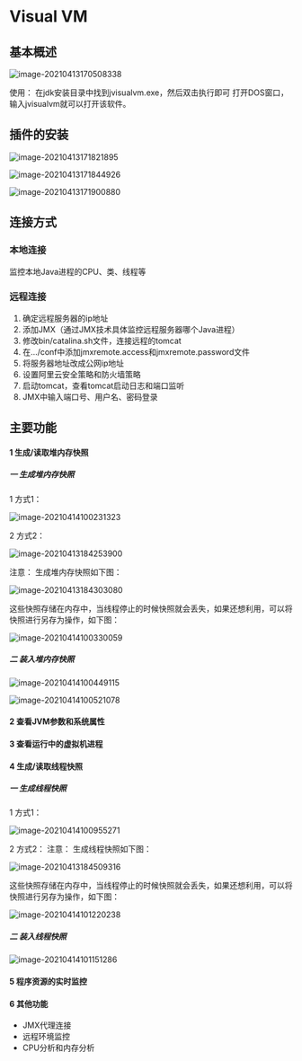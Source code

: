 # Visual VM

## 基本概述 

![image-20210413170508338](https://github.com/MrL5z2k0/zkNode/tree/main/images/image-20210413170508338.png)

使用： 在jdk安装目录中找到jvisualvm.exe，然后双击执行即可 打开DOS窗口，输入jvisualvm就可以打开该软件。

## 插件的安装

![image-20210413171821895](https://github.com/MrL5z2k0/zkNode/tree/main/images/image-20210413171821895.png)

![image-20210413171844926](https://github.com/MrL5z2k0/zkNode/tree/main/images/image-20210413171844926.png)

![image-20210413171900880](https://github.com/MrL5z2k0/zkNode/tree/main/images/image-20210413171900880.png)

## 连接方式

### 本地连接

监控本地Java进程的CPU、类、线程等

### 远程连接

1. 确定远程服务器的ip地址
2. 添加JMX（通过JMX技术具体监控远程服务器哪个Java进程）
3. 修改bin/catalina.sh文件，连接远程的tomcat
4. 在…/conf中添加jmxremote.access和jmxremote.password文件
5. 将服务器地址改成公网ip地址
6. 设置阿里云安全策略和防火墙策略
7. 启动tomcat，查看tomcat启动日志和端口监听
8. JMX中输入端口号、用户名、密码登录
   


## 主要功能

#### 1 生成/读取堆内存快照

##### 一 生成堆内存快照 

1 方式1：

![image-20210414100231323](https://github.com/MrL5z2k0/zkNode/tree/main/images/image-20210414100231323.png)

2 方式2：

![image-20210413184253900](https://github.com/MrL5z2k0/zkNode/tree/main/images/image-20210413184253900.png)

注意： 生成堆内存快照如下图：

![image-20210413184303080](C:\Users\93138\AppData\Roaming\Typora\typora-user-images\image-20210413184303080.png)

这些快照存储在内存中，当线程停止的时候快照就会丢失，如果还想利用，可以将快照进行另存为操作，如下图：

![image-20210414100330059](https://github.com/MrL5z2k0/zkNode/tree/main/images/image-20210414100330059.png)

##### 二 装入堆内存快照

![image-20210414100449115](https://github.com/MrL5z2k0/zkNode/tree/main/images/image-20210414100449115.png)

![image-20210414100521078](https://github.com/MrL5z2k0/zkNode/tree/main/images/image-20210414100521078.png)

#### 2 查看JVM参数和系统属性

#### 3 查看运行中的虚拟机进程

#### 4 生成/读取线程快照

##### 一 生成线程快照 

1 方式1：

![image-20210414100955271](https://github.com/MrL5z2k0/zkNode/tree/main/images/image-20210414100955271.png)

2 方式2：  注意： 生成线程快照如下图：

![image-20210413184509316](https://github.com/MrL5z2k0/zkNode/tree/main/images/image-20210413184509316.png)

这些快照存储在内存中，当线程停止的时候快照就会丢失，如果还想利用，可以将快照进行另存为操作，如下图：

![image-20210414101220238](https://github.com/MrL5z2k0/zkNode/tree/main/images/image-20210414101220238.png)

#####  二 装入线程快照

![image-20210414101151286](https://github.com/MrL5z2k0/zkNode/tree/main/images/image-20210414101151286.png)

#### 5 程序资源的实时监控

#### 6 其他功能

- JMX代理连接 
- 远程环境监控 
- CPU分析和内存分析
